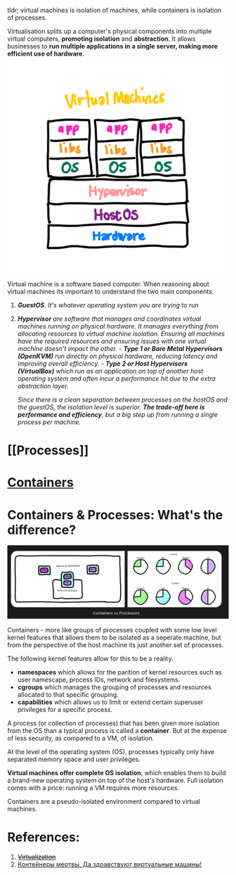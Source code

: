 tldr; virtual machines is isolation of machines, while containers is isolation of processes.

Virtualisation splits up a computer's physical components into multiple virtual computers, **promoting isolation** and **abstraction**. It allows businesses to **run multiple applications in a single server, making more efficient use of hardware**.
![Pasted image 20230605113054](../../_Attachments/Pasted%20image%2020230605113054.png)
Virtual machine is a software based computer. When reasoning about virtual machines its important to understand the two main components:

1. ***GuestOS***. *It's whatever operating system you are trying to run*
2. ***Hypervisor*** *are software that manages and coordinates virtual machines running on physical hardware. It manages everything from allocating resources to virtual machine isolation. Ensuring all machines have the required resources and ensuring issues with one virtual machine doesn't impact the other.* 
	   - ***Type 1 or Bare Metal Hypervisors (OpenKVM)*** *run directly on physical hardware, reducing latency and improving overall efficiency.*
	   - ***Type 2 or Host Hypervisors (VirtualBox)*** *which run as an application on top of another host operating system and often incur a performance hit due to the extra abstraction layer.*

	*Since there is a clean separation between processes on the hostOS and the guestOS, the isolation level is superior. **The trade-off here is performance and efficiency**, but a big step up from running a single process per machine.* 
# [[Processes]]

# [Containers](../12.%20Containers/_Base.md)

# Containers & Processes: What's the difference?

![](Pasted%20image%2020240328102117.png)

Containers - more like groups of processes coupled with some low level kernel features that allows them to be isolated as a seperate machine, but from the perspective of the host machine its just another set of processes.

The following kernel features allow for this to be a reality.
- **namespaces** which allows for the parition of kernel resources such as user namescape, process IDs, network and filesystems.
- **cgroups** which manages the grouping of processes and resources allocated to that specific grouping.
- **capabilities** which allows us to limit or extend certain superuser privileges for a specific process.

A process (or collection of processes) that has been given more isolation from the OS than a typical process is called a **container**. But at the expense of less security, as compared to a VM, of isolation.

At the level of the operating system (OS), processes typically only have separated memory space and user privileges.

**Virtual machines offer complete OS isolation**, which enables them to build a brand-new operating system on top of the host's hardware. Full isolation comes with a price: running a VM requires more resources.

Containers are a pseudo-isolated environment compared to virtual machines.

# References:

1. ~~[Virtualization](https://architecturenotes.co/virtualization-explained/)~~
2. [Контейнеры мертвы. Да здравствуют виртуальные машины!](https://www.youtube.com/watch?v=gPEj4BLWGHA&list=PLH-XmS0lSi_zdhYvcwUfv0N88LQRt6UZn&index=16)